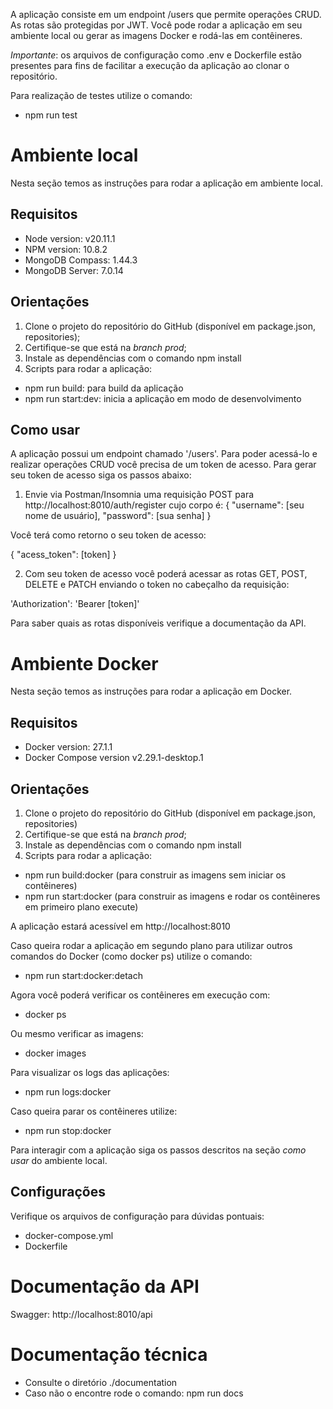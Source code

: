 A aplicação consiste em um endpoint /users que permite operações CRUD. 
As rotas são protegidas por JWT.
Você pode rodar a aplicação em seu ambiente local ou gerar as imagens Docker e rodá-las em contêineres.

*Importante*: os arquivos de configuração como .env e Dockerfile estão presentes para fins de facilitar a execução da aplicação ao clonar o repositório.

Para realização de testes utilize o comando:

- npm run test

# Ambiente local

Nesta seção temos as instruções para rodar a aplicação em ambiente local.

## Requisitos
- Node version: v20.11.1
- NPM version: 10.8.2
- MongoDB Compass: 1.44.3
- MongoDB Server: 7.0.14

## Orientações

1. Clone o projeto do repositório do GitHub (disponível em package.json, repositories);
2. Certifique-se que está na _branch_ *prod*;
3. Instale as dependências com o comando npm install
4. Scripts para rodar a aplicação:

- npm run build: para build da aplicação
- npm run start:dev: inicia a aplicação em modo de desenvolvimento

## Como usar
A aplicação possui um endpoint chamado '/users'. Para poder acessá-lo e realizar operações CRUD você precisa de um token de acesso. 
Para gerar seu token de acesso siga os passos abaixo:

1. Envie via Postman/Insomnia uma requisição POST para http://localhost:8010/auth/register cujo corpo é:
{
    "username": [seu nome de usuário],
    "password": [sua senha]
}

Você terá como retorno o seu token de acesso:

{
    "acess_token": [token]
}

2. Com seu token de acesso você poderá acessar as rotas GET, POST, DELETE e PATCH enviando o token no cabeçalho da requisição:

'Authorization': 'Bearer [token]'

Para saber quais as rotas disponíveis verifique a documentação da API.


# Ambiente Docker

Nesta seção temos as instruções para rodar a aplicação em Docker.

## Requisitos

- Docker version: 27.1.1
- Docker Compose version v2.29.1-desktop.1

## Orientações

1. Clone o projeto do repositório do GitHub (disponível em package.json, repositories)
2. Certifique-se que está na _branch_ *prod*;
3. Instale as dependências com o comando npm install
4. Scripts para rodar a aplicação:

- npm run build:docker (para construir as imagens sem iniciar os contêineres)
- npm run start:docker (para construir as imagens e rodar os contêineres em primeiro plano execute)

A aplicação estará acessível em http://localhost:8010

Caso queira rodar a aplicação em segundo plano para utilizar outros comandos do Docker (como docker ps) utilize o comando:

- npm run start:docker:detach

Agora você poderá verificar os contêineres em execução com:

- docker ps

Ou mesmo verificar as imagens:

- docker images

Para visualizar os logs das aplicações:

- npm run logs:docker

Caso queira parar os contêineres utilize:

- npm run stop:docker

Para interagir com a aplicação siga os passos descritos na seção *como usar* do ambiente local.

## Configurações
Verifique os arquivos de configuração para dúvidas pontuais:

- docker-compose.yml
- Dockerfile


# Documentação da API
Swagger: http://localhost:8010/api

# Documentação técnica

- Consulte o diretório ./documentation 
- Caso não o encontre rode o comando: npm run docs